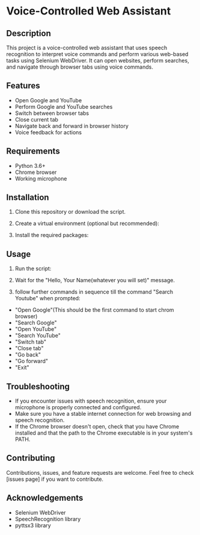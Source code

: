 # Voice-Controlled Web Assistant

## Description
This project is a voice-controlled web assistant that uses speech recognition to interpret voice commands and perform various web-based tasks using Selenium WebDriver. It can open websites, perform searches, and navigate through browser tabs using voice commands.

## Features
- Open Google and YouTube
- Perform Google and YouTube searches
- Switch between browser tabs
- Close current tab
- Navigate back and forward in browser history
- Voice feedback for actions

## Requirements
- Python 3.6+
- Chrome browser
- Working microphone

## Installation

1. Clone this repository or download the script.

2. Create a virtual environment (optional but recommended):

3. Install the required packages:

## Usage

1. Run the script:

2. Wait for the "Hello, Your Name(whatever you will set)" message.

3. follow further commands in sequence till the command "Search Youtube" when prompted:
- "Open Google"(This should be the first command to start chrom browser)
- "Search Google"
- "Open YouTube"
- "Search YouTube"
- "Switch tab"
- "Close tab"
- "Go back"
- "Go forward"
- "Exit"

## Troubleshooting

- If you encounter issues with speech recognition, ensure your microphone is properly connected and configured.
- Make sure you have a stable internet connection for web browsing and speech recognition.
- If the Chrome browser doesn't open, check that you have Chrome installed and that the path to the Chrome executable is in your system's PATH.

## Contributing

Contributions, issues, and feature requests are welcome. Feel free to check [issues page] if you want to contribute.

## Acknowledgements
- Selenium WebDriver
- SpeechRecognition library
- pyttsx3 library  
